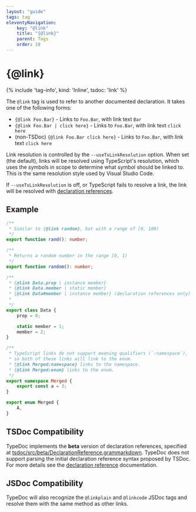 ```yaml
---
layout: "guide"
tags: tag
eleventyNavigation:
    key: "@link"
    title: "{@link}"
    parent: Tags
    order: 18
---
```


# {@link}

{% include 'tag-info', kind: 'Inline', tsdoc: 'link' %}

The `@link` tag is used to refer to another documented declaration. It takes one of the following forms:

-   `{@link Foo.Bar}` - Links to `Foo.Bar`, with link text `Bar`
-   `{@link Foo.Bar | click here}` - Links to `Foo.Bar`, with link text `click here`
-   (non-TSDoc) `{@link Foo.Bar click here}` - Links to `Foo.Bar`, with link text `click here`

Link resolution is controlled by the `--useTsLinkResolution` option. When set
(the default), links will be resolved using TypeScript's resolution, which uses the
symbols in scope to determine what symbol should be linked to. This is the same
resolution style used by Visual Studio Code.

If `--useTsLinkResolution` is off, or TypeScript fails to resolve a link, the link will
be resolved with [declaration references](/guides/declaration-references/).

## Example

```ts
/**
 * Similar to {@link random}, but with a range of [0, 100)
 */
export function rand(): number;

/**
 * Returns a random number in the range [0, 1)
 */
export function random(): number;

/**
 * {@link Data.prop | instance member}
 * {@link Data.member | static member}
 * {@link Data#member | instance member} (declaration references only)
 *
 */
export class Data {
    prop = 0;

    static member = 1;
    member = 2;
}

/**
 * TypeScript links do not support meaning qualifiers (`:namespace`),
 * so both of these links will link to the enum.
 * {@link Merged:namespace} links to the namespace.
 * {@link Merged:enum} links to the enum.
 */
export namespace Merged {
    export const a = 3;
}

export enum Merged {
    A,
}
```

## TSDoc Compatibility

TypeDoc implements the **beta** version of declaration references, specified at
[tsdoc/src/beta/DeclarationReference.grammarkdown](https://github.com/microsoft/tsdoc/blob/main/tsdoc/src/beta/DeclarationReference.grammarkdown).
TypeDoc does not support parsing the initial declaration reference syntax proposed by TSDoc.
For more details see the [declaration reference](/guides/declaration-references/) documentation.

## JSDoc Compatibility

TypeDoc will also recognize the `@linkplain` and `@linkcode` JSDoc tags and resolve them with the same method as other links.
